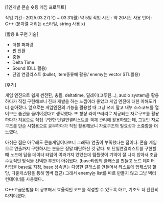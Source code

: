 [1인개발 콘솔 슛팅 게임 프로젝트]

작업 기간 : 2025.03.27(목) ~ 03.31(월) 약 5일
작업 시간 : 약 20시간
사용 언어 : C++ (문자열 처리는 c스타일, string 사용 x)


[활용 & 구현 기술]

 - 더블 퍼퍼링
 - 씬 전환
 - 충돌
 - Delta Time
 - Sound (DLL 활용)
 - 단일 연결리스트 (bullet, item종류에 활용/ enemy는 vector STL활용)


[후기]

 게임 엔진으로 쉽게 씬전환, 충돌, deltatime, 딜레이(코루틴...), audio system을 활용하다가 직접 구현해보니 진짜 개발을 하는 느낌이라 좋았고 게임 엔진에 대한 이해도가 더 높아졌다. 앞으로는 게임엔진의 기능을 활용할 때 그냥 쓰지 말고 내부 소스코드를 열어보는 습관을 들여야겠다고 생각했다.
 또 항상 라이브러리로 제공되는 자료구조를 활용하다가 처음으로 직접 구현한 단일연결리스트를 객체 관리에 활용하였는데, 그동안 자료구조를 단순 시험용으로 공부하다가 직접 활용해보니 자료구조의 필요성과 소중함을 더 느꼈다.

 아쉬운 점은 아무래도 콘솔게임이다보니 그래픽/ 연출이 부족했다는 점이다. 콘솔 게임으로 연출까지 구현하시는 분들은 정말 대단하신 것 같다. 또 단일연결리스트를 구현할 때 노드에 담을 데이터 타입이 여러가지 있었는데 템플릿이 기억이 잘 나지 않아서 조금 수동적인 방식을 선택한 부분이 아쉬웠다. (base타입의 클래스를 만들고 노드 데이터 타입을 base로 지정, base 상속받는 다양한 클래스를 만들어서 리스트에 업캐스팅 할당, 다운캐스팅을 통해 멤버 접근)
그래서 enemy는 list를 따로 만들지 않고 그냥 벡터 컨테이너를 사용했다..

 C++고급문법을 더 공부해서 효율적인 코드를 작성할 수 있도록 하고, 기초도 더 탄탄히 다져야겠다.
